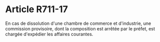 # Article R711-17

En cas de dissolution d'une chambre de commerce et d'industrie, une commission provisoire, dont la composition est arrêtée par le préfet, est chargée d'expédier les affaires courantes.